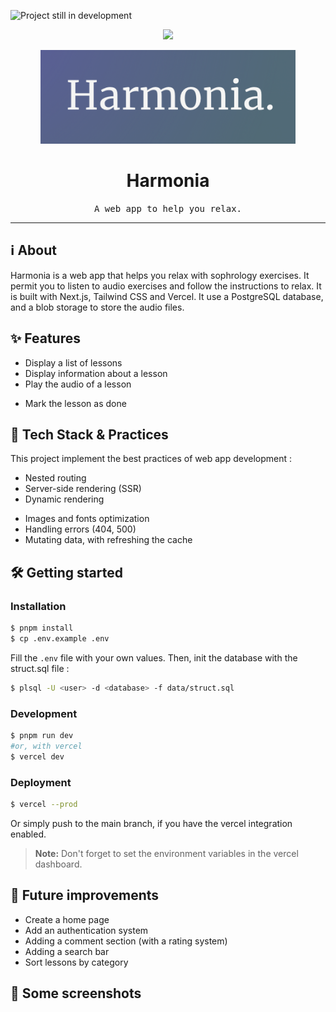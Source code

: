![Project still in development](https://img.shields.io/badge/status-in%20development-yellow)

<p align="center">
	<img src="https://skillicons.dev/icons?i=ts,next,tailwind,postgresql,vercel" height="30" />
</p>

<p align="center">
	<img src="docs/img/logo.png" alt="Icon of the project" height="150"/>
</p>

# <div align="center">Harmonia</div>
<div align="center">
	<samp>A web app to help you relax.</samp>
</div>

<hr>


## ℹ️ About
Harmonia is a web app that helps you relax with sophrology exercises. It permit you to listen to audio exercises and follow the instructions to relax. It is built with Next.js, Tailwind CSS and Vercel. 
It use a PostgreSQL database, and a blob storage to store the audio files.

<!-- <p align="center">
	<img src="docs/img/dashboard.png" alt="Dashboard" width="1000"/>
</p> -->


## ✨ Features
- Display a list of lessons
- Display information about a lesson
- Play the audio of a lesson
<!-- - Navigate between the audio of a lesson -->
- Mark the lesson as done


## 🚀 Tech Stack & Practices
This project implement the best practices of web app development : 
- Nested routing
- Server-side rendering (SSR)
- Dynamic rendering
<!-- - Responsive design -->
<!-- - Loading skeleton -->
- Images and fonts optimization
- Handling errors (404, 500)
- Mutating data, with refreshing the cache
<!-- - Accessibility -->
<!-- - SEO optimization -->
<!-- - Prepare to social sharing -->


## 🛠️ Getting started

### Installation

```bash
$ pnpm install
$ cp .env.example .env
```

Fill the `.env` file with your own values. Then, init the database with the struct.sql file :

```bash
$ plsql -U <user> -d <database> -f data/struct.sql
````


### Development
```bash
$ pnpm run dev 
#or, with vercel
$ vercel dev
```

### Deployment
```bash
$ vercel --prod
```

Or simply push to the main branch, if you have the vercel integration enabled.

> **Note:** Don't forget to set the environment variables in the vercel dashboard.


## 📝 Future improvements
- Create a home page
- Add an authentication system
- Adding a comment section (with a rating system)
- Adding a search bar
- Sort lessons by category


## 🌅 Some screenshots
<!-- <div>
	<img src="docs/hero.png" alt="Hero" height="300"/>
	<img src="docs/invoices.png" alt="Invoices" height="300"/>
	<img src="docs/mobile.png" alt="Mobile" height="300"/>
	<img src="docs/invoices-edit.png" alt="Invoices edit" height="300"/>
	<img src="docs/customers.png" alt="Customers" height="300"/>
	<img src="docs/login.png" alt="Login" height="300"/>
	<img src="docs/skeleton.png" alt="Skeleton" height="300"/>
	<img src="docs/404.png" alt="404" height="300"/>
</p> -->